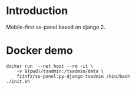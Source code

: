 # Introduction
Mobile-first ss-panel based on django 2.

# Docker demo

    docker run  --net host --rm -it \
        -v $(pwd)/tsadmin:/tsadmin/data \
        fzinfz/ss-panel:py-django-tsadmin /bin/bash
    ./init.sh